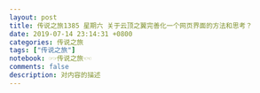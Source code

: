 ```yaml
---
layout: post
title: 传说之旅1385 星期六 关于云顶之翼完善化一个网页界面的方法和思考？
date: 2019-07-14 23:14:31 +0800 
categories: 传说之旅 
tags: ["传说之旅"]
notebook: ☞☞传说之旅☜☜
comments: false
description: 对内容的描述
---
```


